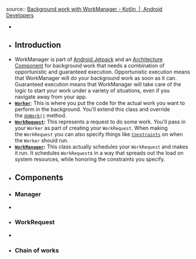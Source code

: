 source:: [Background work with WorkManager - Kotlin  |  Android Developers](https://developer.android.com/codelabs/android-workmanager?continue=https%3A%2F%2Fdeveloper.android.com%2Fcourses%2Fpathways%2Fandroid-basics-kotlin-unit-6-pathway-1%23codelab-https%3A%2F%2Fdeveloper.android.com%2Fcodelabs%2Fandroid-workmanager#0)

-
- ## Introduction
- WorkManager is part of [Android Jetpack](http://d.android.com/jetpack) and an [Architecture Component](http://d.android.com/arch) for background work that needs a combination of opportunistic and guaranteed execution. Opportunistic execution means that WorkManager will do your background work as soon as it can. Guaranteed execution means that WorkManager will take care of the logic to start your work under a variety of situations, even if you navigate away from your app.
- [**`Worker`**](https://developer.android.com/reference/androidx/work/Worker.html): This is where you put the code for the actual work you want to perform in the background. You'll extend this class and override the [`doWork()`](https://developer.android.com/reference/androidx/work/Worker.html#doWork()) method.
- [**`WorkRequest`**](https://developer.android.com/reference/androidx/work/WorkRequest.html)**:** This represents a request to do some work. You'll pass in your `Worker` as part of creating your `WorkRequest`. When making the `WorkRequest` you can also specify things like [`Constraints`](https://developer.android.com/reference/androidx/work/Constraints.html) on when the `Worker` should run.
- [**`WorkManager`**](https://developer.android.com/reference/androidx/work/WorkManager.html)**:** This class actually schedules your `WorkRequest` and makes it run. It schedules `WorkRequest`s in a way that spreads out the load on system resources, while honoring the constraints you specify.
- ## Components
- ### Manager
-
- ### WorkRequest
-
- ### Chain of works
